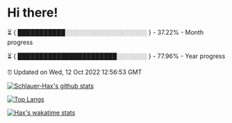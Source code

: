 # Hi there!

⏳ { ███████████░░░░░░░░░░░░░░░░░░░ } - 37.22% - Month progress

⏳ { ███████████████████████░░░░░░░ } - 77.96% - Year progress

⏰ Updated on Wed, 12 Oct 2022 12:56:53 GMT


[![Schlauer-Hax's github stats](https://github-readme-stats.vercel.app/api?username=Schlauer-Hax&show_icons=true&theme=dark&count_private=true)](https://github.com/Schlauer-Hax)


[![Top Langs](https://github-readme-stats.vercel.app/api/top-langs/?username=Schlauer-Hax&layout=compact&theme=dark)](https://github.com/Schlauer-Hax?tab=repositories)


[![Hax's wakatime stats](https://github-readme-stats.vercel.app/api/wakatime?username=Hax&theme=dark)](https://wakatime.com/@Hax)

